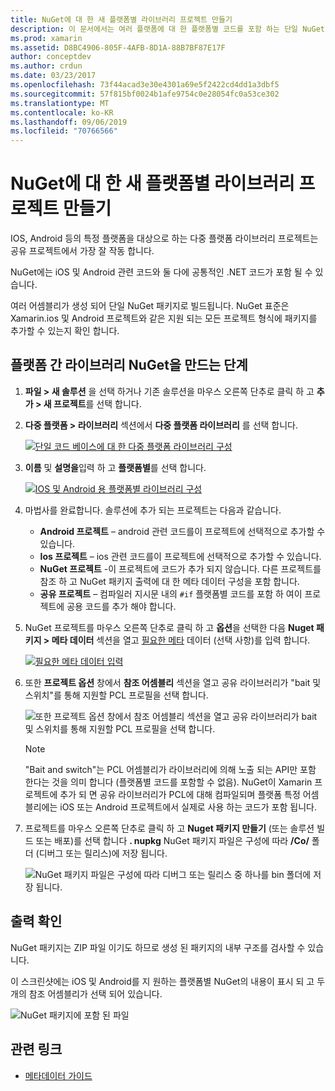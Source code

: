 ```yaml
---
title: NuGet에 대 한 새 플랫폼별 라이브러리 프로젝트 만들기
description: 이 문서에서는 여러 플랫폼에 대 한 플랫폼별 코드를 포함 하는 단일 NuGet 패키지를 만드는 방법을 설명 합니다.
ms.prod: xamarin
ms.assetid: D8BC4906-805F-4AFB-8D1A-88B7BF87E17F
author: conceptdev
ms.author: crdun
ms.date: 03/23/2017
ms.openlocfilehash: 73f44acad3e30e4301a69e5f2422cd4dd1a3dbf5
ms.sourcegitcommit: 57f815bf0024b1afe9754c0e28054fc0a53ce302
ms.translationtype: MT
ms.contentlocale: ko-KR
ms.lasthandoff: 09/06/2019
ms.locfileid: "70766566"
---
```

# <a name="creating-new-platform-specific-library-projects-for-nuget"></a>NuGet에 대 한 새 플랫폼별 라이브러리 프로젝트 만들기

IOS, Android 등의 특정 플랫폼을 대상으로 하는 다중 플랫폼 라이브러리 프로젝트는 공유 프로젝트에서 가장 잘 작동 합니다.

NuGet에는 iOS 및 Android 관련 코드와 둘 다에 공통적인 .NET 코드가 포함 될 수 있습니다.

여러 어셈블리가 생성 되어 단일 NuGet 패키지로 빌드됩니다. NuGet 표준은 Xamarin.ios 및 Android 프로젝트와 같은 지원 되는 모든 프로젝트 형식에 패키지를 추가할 수 있는지 확인 합니다.

## <a name="steps-to-create-a-cross-platform-library-nuget"></a>플랫폼 간 라이브러리 NuGet을 만드는 단계

1. **파일 > 새 솔루션** 을 선택 하거나 기존 솔루션을 마우스 오른쪽 단추로 클릭 하 고 **추가 > 새 프로젝트**를 선택 합니다.

2. **다중 플랫폼 > 라이브러리** 섹션에서 **다중 플랫폼 라이브러리** 를 선택 합니다.

    [![](platform-specific-images/mulitplatform-library-sml.png "단일 코드 베이스에 대 한 다중 플랫폼 라이브러리 구성")](platform-specific-images/multiplatform-library.png#lightbox)

3. **이름** 및 **설명을**입력 하 고 **플랫폼별**를 선택 합니다.

    [![](platform-specific-images/specific-configure-sml.png "IOS 및 Android 용 플랫폼별 라이브러리 구성")](platform-specific-images/specific-configure.png#lightbox)

4. 마법사를 완료합니다. 솔루션에 추가 되는 프로젝트는 다음과 같습니다.

    - **Android 프로젝트** – android 관련 코드를이 프로젝트에 선택적으로 추가할 수 있습니다.
    - **Ios 프로젝트** – ios 관련 코드를이 프로젝트에 선택적으로 추가할 수 있습니다.
    - **NuGet 프로젝트** -이 프로젝트에 코드가 추가 되지 않습니다. 다른 프로젝트를 참조 하 고 NuGet 패키지 출력에 대 한 메타 데이터 구성을 포함 합니다.
    - **공유 프로젝트** – 컴파일러 지시문 내의 `#if` 플랫폼별 코드를 포함 하 여이 프로젝트에 공용 코드를 추가 해야 합니다.

5. NuGet 프로젝트를 마우스 오른쪽 단추로 클릭 하 고 **옵션**을 선택한 다음 **Nuget 패키지 > 메타 데이터** 섹션을 열고 [필요한 메타](~/cross-platform/app-fundamentals/nuget-multiplatform-libraries/metadata.md) 데이터 (선택 사항)를 입력 합니다.

    [![](platform-specific-images/specific-metadata-sml.png "필요한 메타 데이터 입력")](platform-specific-images/specific-metadata.png#lightbox)

6. 또한 **프로젝트 옵션** 창에서 **참조 어셈블리** 섹션을 열고 공유 라이브러리가 "bait 및 스위치"를 통해 지원할 PCL 프로필을 선택 합니다.

    ![](platform-specific-images/specific-reference-assemblies.png "또한 프로젝트 옵션 창에서 참조 어셈블리 섹션을 열고 공유 라이브러리가 bait 및 스위치를 통해 지원할 PCL 프로필을 선택 합니다.")

    > [!NOTE]
    > "Bait and switch"는 PCL 어셈블리가 라이브러리에 의해 노출 되는 API만 포함 한다는 것을 의미 합니다 (플랫폼별 코드를 포함할 수 없음). NuGet이 Xamarin 프로젝트에 추가 되 면 공유 라이브러리가 PCL에 대해 컴파일되며 플랫폼 특정 어셈블리에는 iOS 또는 Android 프로젝트에서 실제로 사용 하는 코드가 포함 됩니다.

7. 프로젝트를 마우스 오른쪽 단추로 클릭 하 고 **Nuget 패키지 만들기** (또는 솔루션 빌드 또는 배포)를 선택 합니다 **. nupkg** NuGet 패키지 파일은 구성에 따라 **/Co/** 폴더 (디버그 또는 릴리스)에 저장 됩니다.

    ![](platform-specific-images/create-nuget-package.png "NuGet 패키지 파일은 구성에 따라 디버그 또는 릴리스 중 하나를 bin 폴더에 저장 됩니다.")

## <a name="verifying-the-output"></a>출력 확인

NuGet 패키지는 ZIP 파일 이기도 하므로 생성 된 패키지의 내부 구조를 검사할 수 있습니다.

이 스크린샷에는 iOS 및 Android를 지 원하는 플랫폼별 NuGet의 내용이 표시 되 고 두 개의 참조 어셈블리가 선택 되어 있습니다.

![](platform-specific-images/nuget-output.png "NuGet 패키지에 포함 된 파일")

## <a name="related-links"></a>관련 링크

- [메타데이터 가이드](~/cross-platform/app-fundamentals/nuget-multiplatform-libraries/metadata.md)
